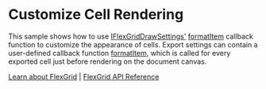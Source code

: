 Customize Cell Rendering
========================

This sample shows how to use [IFlexGridDrawSettings'](https://www.grapecity.com/wijmo/api/interfaces/wijmo_grid_pdf.iflexgriddrawsettings.html) [formatItem](https://www.grapecity.com/wijmo/api/interfaces/wijmo_grid_pdf.iflexgriddrawsettings.html#formatitem) callback function to сustomize the appearance of cells. Export settings can contain a user-defined callback function [formatItem](https://www.grapecity.com/wijmo/api/interfaces/wijmo_grid_pdf.iflexgriddrawsettings.html#formatitem), which is called for every exported cell just before rendering on the document canvas.

[Learn about FlexGrid](https://www.grapecity.com/wijmo/flexgrid-javascript-data-grid) | [FlexGrid API Reference](https://www.grapecity.com/wijmo/api/classes/wijmo_grid.flexgrid.html)